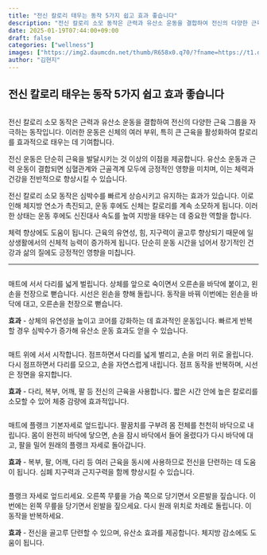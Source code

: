 ```yaml
---
title: "전신 칼로리 태우는 동작 5가지 쉽고 효과 좋습니다"
description: "전신 칼로리 소모 동작은 근력과 유산소 운동을 결합하여 전신의 다양한 근육 그룹을 자극하는 동작입니다. 이러한 운동은 신체의 여러 부위, 특히 큰 근육을 활성화하여 칼로리를 효과적으로 태우는 데 기여합니다."
date: 2025-01-19T07:44:00+09:00
draft: false
categories: ["wellness"]
images: ["https://img2.daumcdn.net/thumb/R658x0.q70/?fname=https://t1.daumcdn.net/news/202411/06/tenbody/20241106173002368xsgb.jpg", "https://t1.daumcdn.net/news/202411/06/tenbody/20241106173002767ylal.gif", "https://t1.daumcdn.net/news/202411/06/tenbody/20241106173003075faku.gif", "https://t1.daumcdn.net/news/202411/06/tenbody/20241106173003360dthj.gif", "https://t1.daumcdn.net/news/202411/06/tenbody/20241106173003569ebid.gif"]
author: "김현지"
---
```


<h2 >전신 칼로리 태우는 동작 5가지 쉽고 효과 좋습니다</h2> <figure ><img src="https://img2.daumcdn.net/thumb/R658x0.q70/?fname=https://t1.daumcdn.net/news/202411/06/tenbody/20241106173002368xsgb.jpg" alt=""/></figure> <p>전신 칼로리 소모 동작은 근력과 유산소 운동을 결합하여 전신의 다양한 근육 그룹을 자극하는 동작입니다. 이러한 운동은 신체의 여러 부위, 특히 큰 근육을 활성화하여 칼로리를 효과적으로 태우는 데 기여합니다.</p> <p>전신 운동은 단순히 근육을 발달시키는 것 이상의 이점을 제공합니다. 유산소 운동과 근력 운동이 결합되면 심혈관계와 근골격계 모두에 긍정적인 영향을 미치며, 이는 체력과 건강을 전반적으로 향상시킬 수 있습니다.</p> <p>전신 칼로리 소모 동작은 심박수를 빠르게 상승시키고 유지하는 효과가 있습니다. 이로 인해 체지방 연소가 촉진되고, 운동 후에도 신체는 칼로리를 계속 소모하게 됩니다. 이러한 상태는 운동 후에도 신진대사 속도를 높여 지방을 태우는 데 중요한 역할을 합니다.</p> <p>체력 향상에도 도움이 됩니다. 근육의 유연성, 힘, 지구력이 골고루 향상되기 때문에 일상생활에서의 신체적 능력이 증가하게 됩니다. 단순히 운동 시간을 넘어서 장기적인 건강과 삶의 질에도 긍정적인 영향을 미칩니다.</p> <hr /> <figure ><img src="https://t1.daumcdn.net/news/202411/06/tenbody/20241106173002767ylal.gif" alt=""/></figure> <p>매트에 서서 다리를 넓게 벌립니다. 상체를 앞으로 숙이면서 오른손을 바닥에 붙이고, 왼손을 천장으로 뻗습니다. 시선은 왼손을 향해 돌립니다. 동작을 바꿔 이번에는 왼손을 바닥에 대고, 오른손을 천장으로 뻗습니다.</p> <p><strong>효과</strong> - 상체의 유연성을 높이고 코어를 강화하는 데 효과적인 운동입니다. 빠르게 반복할 경우 심박수가 증가해 유산소 운동 효과도 얻을 수 있습니다.</p> <figure ><img src="https://t1.daumcdn.net/news/202411/06/tenbody/20241106173003075faku.gif" alt=""/></figure> <p>매트 위에 서서 시작합니다. 점프하면서 다리를 넓게 벌리고, 손을 머리 위로 올립니다. 다시 점프하면서 다리를 모으고, 손을 자연스럽게 내립니다. 점프 동작을 반복하며, 시선은 정면을 유지합니다.</p> <p><strong>효과</strong> - 다리, 복부, 어깨, 팔 등 전신의 근육을 사용합니다. 짧은 시간 안에 높은 칼로리를 소모할 수 있어 체중 감량에 효과적입니다.</p> <figure ><img src="https://t1.daumcdn.net/news/202411/06/tenbody/20241106173003360dthj.gif" alt=""/></figure> <p>매트에 플랭크 기본자세로 엎드립니다. 팔꿈치를 구부려 몸 전체를 천천히 바닥으로 내립니다. 몸이 완전히 바닥에 닿으면, 손을 잠시 바닥에서 들어 올렸다가 다시 바닥에 대고, 팔을 밀어 원래의 플랭크 자세로 돌아갑니다.</p> <p><strong>효과</strong> - 복부, 팔, 어깨, 다리 등 여러 근육을 동시에 사용하므로 전신을 단련하는 데 도움이 됩니다. 심폐 지구력과 근지구력을 함께 향상시킬 수 있습니다.</p> <figure ><img src="https://t1.daumcdn.net/news/202411/06/tenbody/20241106173003569ebid.gif" alt=""/></figure> <p>플랭크 자세로 엎드리세요. 오른쪽 무릎을 가슴 쪽으로 당기면서 오른발을 짚습니다. 이번에는 왼쪽 무릎을 당기면서 왼발을 짚으세요. 다시 원래 위치로 차례로 돌립니다. 이 동작을 반복하세요.</p> <p><strong>효과</strong> - 전신을 골고루 단련할 수 있으며, 유산소 효과를 제공합니다. 체지방 감소에도 도움이 됩니다.</p>